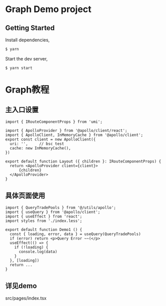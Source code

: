 # Graph Demo project

## Getting Started

Install dependencies,

```bash
$ yarn
```

Start the dev server,

```bash
$ yarn start
```

# Graph教程

## 主入口设置
```tsx
import { IRouteComponentProps } from 'umi';

import { ApolloProvider } from '@apollo/client/react';
import { ApolloClient, InMemoryCache } from '@apollo/client';
export const client = new ApolloClient({
  uri: '',     // bsc test
  cache: new InMemoryCache(),
})

export default function Layout ({ children }: IRouteComponentProps) {
  return <ApolloProvider client={client}>
      {children}
  </ApolloProvider>
}
```

## 具体页面使用

```tsx
import { QueryTradePools } from '@/utils/apollo';
import { useQuery } from '@apollo/client';
import { useEffect } from 'react';
import styles from './index.less';

export default function Demo1 () {
  const { loading, error, data } = useQuery(QueryTradePools)
  if (error) return <p>Query Error ~~(</p>
  useEffect(() => {
    if (!loading) {
      console.log(data)
    }
  }, [loading])
  return ...
}

```

## 详见demo
src/pages/index.tsx